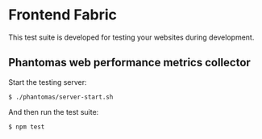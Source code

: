 # Frontend Fabric

This test suite is developed for testing your websites during development.

## Phantomas web performance metrics collector

Start the testing server:

`$ ./phantomas/server-start.sh`

And then run the test suite:

`$ npm test`

